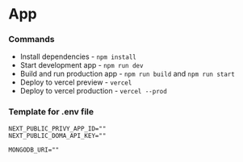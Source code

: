 # App

### Commands

- Install dependencies - `npm install`
- Start development app - `npm run dev`
- Build and run production app - `npm run build` and `npm run start`
- Deploy to vercel preview - `vercel`
- Deploy to vercel production - `vercel --prod`

### Template for .env file

```
NEXT_PUBLIC_PRIVY_APP_ID=""
NEXT_PUBLIC_DOMA_API_KEY=""

MONGODB_URI=""
```
